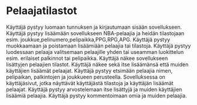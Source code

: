 # Pelaajatilastot

Käyttäjä pystyy luomaan tunnuksen ja kirjautumaan sisään sovellukseen.
Käyttäjä pystyy lisäämään sovellukseen NBA-pelaajia ja heidän tilastojaan esim. joukkue,pelinumero,pelipaikka,PPG,RPG,APG. Käyttäjä pystyy muokkaamaan ja poistamaan lisäämiään pelaajia tai tilastoja.
Käyttäjä pystyy luodessaan pelaaja valitsemaan pelaajille yhden tai useamman luokittelun esim. erilaiset palkinnot tai pelipaikka.
Käyttäjä näkee sovellukseen lisättyjen pelaajien tilastot. Käyttäjä näkee sekä itse lisäämänsä että muiden käyttäjien lisäämät pelaajat.
Käyttäjä pystyy etsimään pelaajia nimen, pelipaikan, palkintojen ja joukkueen perusteella.
Sovelluksessa on käyttäjäsivut, jotka näyttävät käyttäjästä tilastoja ja käyttäjän lisäämät pelaajat.
Käyttäjä pystyy arvostelemaan itse lisättyjä ja muiden käyttäjien lisäämiä pelaajia.
Käyttäjä pystyy kommentoimaan omia ja muiden pelaajia.


